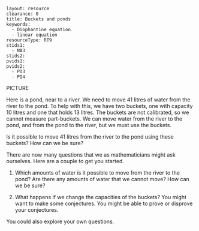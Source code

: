 ````
layout: resource
clearance: 0
title: Buckets and ponds
keywords:
  - Diophantine equation
  - linear equation
resourceType: RT9
stids1:
  - NA3
stids2:
pvids1:
pvids2:
  - PI3
  - PI4

````

PICTURE

Here is a pond, near to a river.  We need to move 41 litres of water from the river to the pond.  To help with this, we have two buckets, one with capacity 10 litres and one that holds 13 litres.  The buckets are not calibrated, so we cannot measure part-buckets.  We can move water from the river to the pond, and from the pond to the river, but we must use the buckets.

Is it possible to move 41 litres from the river to the pond using these buckets?  How can we be sure?

There are now many questions that we as mathematicians might ask ourselves.  Here are a couple to get you started.

1.  Which amounts of water is it possible to move from the river to the pond?  Are there any amounts of water that we cannot move?  How can we be sure?

1.  What happens if we change the capacities of the buckets?  You might want to make some conjectures.  You might be able to prove or disprove your conjectures.

You could also explore your own questions.
